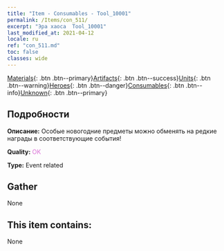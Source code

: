 ```yaml
---
title: "Item - Consumables - Tool_10001"
permalink: /Items/con_511/
excerpt: "Эра хаоса  Tool_10001"
last_modified_at: 2021-04-12
locale: ru
ref: "con_511.md"
toc: false
classes: wide
---
```

 [Materials](/ru/Items/){: .btn .btn--primary}[Artifacts](/ru/Items/Artifacts/){: .btn .btn--success}[Units](/ru/Items/Units/){: .btn .btn--warning}[Heroes](/ru/Items/Heroes/){: .btn .btn--danger}[Consumables](/ru/Items/Consumables/){: .btn .btn--info}[Unknown](/ru/Items/Unknown/){: .btn .btn--primary}

## Подробности
 **Описание:** Особые новогодние предметы можно обменять на редкие награды в соответствующие события!

 **Quality:** <span style="color: #DA70D6">OK</span>

 **Type:** Event related

## Gather

  None

## This item contains:

  None

